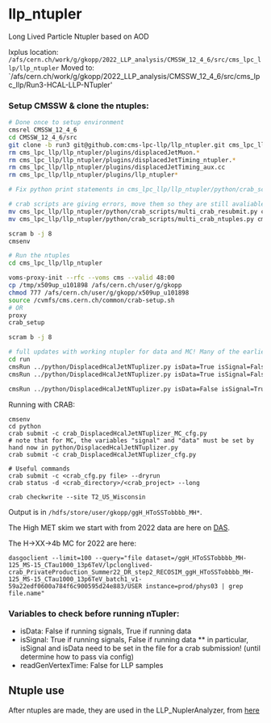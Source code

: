 # llp_ntupler
Long Lived Particle Ntupler based on AOD 

lxplus location: `/afs/cern.ch/work/g/gkopp/2022_LLP_analysis/CMSSW_12_4_6/src/cms_lpc_llp/llp_ntupler`
Moved to: `/afs/cern.ch/work/g/gkopp/2022_LLP_analysis/CMSSW_12_4_6/src/cms_lpc_llp/Run3-HCAL-LLP-NTupler'

### Setup CMSSW & clone the ntuples:
```bash
# Done once to setup environment
cmsrel CMSSW_12_4_6
cd CMSSW_12_4_6/src
git clone -b run3 git@github.com:cms-lpc-llp/llp_ntupler.git cms_lpc_llp/llp_ntupler
rm cms_lpc_llp/llp_ntupler/plugins/displacedJetMuon.*
rm cms_lpc_llp/llp_ntupler/plugins/displacedJetTiming_ntupler.*
rm cms_lpc_llp/llp_ntupler/plugins/displacedJetTiming_aux.cc 
rm cms_lpc_llp/llp_ntupler/plugins/llp_ntupler*  

# Fix python print statements in cms_lpc_llp/llp_ntupler/python/crab_scripts/multi_crab_ntuples.py and cms_lpc_llp/llp_ntupler/python/crab_scripts/multi_crab_resubmit.py to make compatible with python 3

# crab scripts are giving errors, move them so they are still avaliable for reference: 
mv cms_lpc_llp/llp_ntupler/python/crab_scripts/multi_crab_resubmit.py cms_lpc_llp/llp_ntupler/python/crab_scripts/multi_crab_resubmit.py.old 
mv cms_lpc_llp/llp_ntupler/python/crab_scripts/multi_crab_ntuples.py cms_lpc_llp/llp_ntupler/python/crab_scripts/multi_crab_ntuples.py.old

scram b -j 8
cmsenv

# Run the ntuples
cd cms_lpc_llp/llp_ntupler

voms-proxy-init --rfc --voms cms --valid 48:00
cp /tmp/x509up_u101898 /afs/cern.ch/user/g/gkopp
chmod 777 /afs/cern.ch/user/g/gkopp/x509up_u101898
source /cvmfs/cms.cern.ch/common/crab-setup.sh
# OR
proxy
crab_setup

scram b -j 8

# full updates with working ntupler for data and MC! Many of the earlier files have now been moved to python/Archive 
cd run
cmsRun ../python/DisplacedHcalJetNTuplizer.py isData=True isSignal=False processEvents=1000 inputFiles=InputDataTest.txt debug=False outputFile=ntuple_output_test_data1.root
cmsRun ../python/DisplacedHcalJetNTuplizer.py isData=True isSignal=False processEvents=20000 inputFiles=InputDataMETSkimTest.txt debug=False outputFile=ntuple_output_test_data_METSkimtest.root

cmsRun ../python/DisplacedHcalJetNTuplizer.py isData=False isSignal=True processEvents=1000 inputFiles=InputSignalFilesTest.txt debug=False outputFile=ntuple_output_test_signal1.root
```

Running with CRAB:
```
cmsenv
cd python
crab submit -c crab_DisplacedHcalJetNTuplizer_MC_cfg.py 
# note that for MC, the variables "signal" and "data" must be set by hand now in python/DisplacedHcalJetNTuplizer.py
crab submit -c crab_DisplacedHcalJetNTuplizer_cfg.py

# Useful commands
crab submit -c <crab_cfg.py file> --dryrun
crab status -d <crab_directory>/<crab_project> --long

crab checkwrite --site T2_US_Wisconsin
```

Output is in `/hdfs/store/user/gkopp/ggH_HToSSTobbbb_MH*`.


The High MET skim we start with from 2022 data are here on [DAS](https://cmsweb.cern.ch/das/request?view=list&limit=50&instance=prod%2Fglobal&input=dataset%3D%2FJetMET%2FRun2022G-EXOHighMET-PromptReco-v1%2FRAW-RECO). 

The H->XX->4b MC for 2022 are here:
```
dasgoclient --limit=100 --query="file dataset=/ggH_HToSSTobbbb_MH-125_MS-15_CTau1000_13p6TeV/lpclonglived-crab_PrivateProduction_Summer22_DR_step2_RECOSIM_ggH_HToSSTobbbb_MH-125_MS-15_CTau1000_13p6TeV_batch1_v1-59a22edf0600a784f6c900595d24e883/USER instance=prod/phys03 | grep file.name"
```

### Variables to check before running nTupler:
* isData: False if running signals, True if running data
* isSignal: True if running signals, False if running data
  ** in particular, isSignal and isData need to be set in the file for a crab submission! (until determine how to pass via config)
* readGenVertexTime: False for LLP samples


## Ntuple use
After ntuples are made, they are used in the LLP_NuplerAnalyzer, from [here](https://github.com/gk199/Run3-HCAL-LLP-Analysis/tree/main)